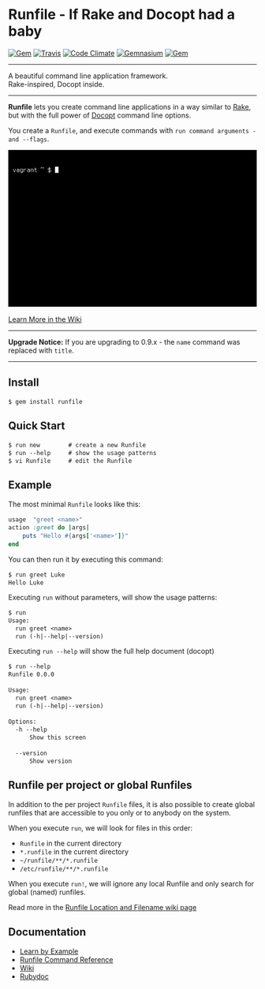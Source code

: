 Runfile - If Rake and Docopt had a baby
==================================================

[![Gem](https://img.shields.io/gem/v/runfile.svg?style=flat-square)](https://rubygems.org/gems/runfile)
[![Travis](https://img.shields.io/travis/DannyBen/runfile.svg?style=flat-square)](https://travis-ci.org/DannyBen/runfile)
[![Code Climate](https://img.shields.io/codeclimate/github/DannyBen/runfile.svg?style=flat-square)](https://codeclimate.com/github/DannyBen/runfile)
[![Gemnasium](https://img.shields.io/gemnasium/DannyBen/runfile.svg?style=flat-square)](https://gemnasium.com/DannyBen/runfile)
[![Gem](https://img.shields.io/gem/dt/runfile.svg?style=flat-square)](https://rubygems.org/gems/runfile)

---

A beautiful command line application framework.  
Rake-inspired, Docopt inside.

---

**Runfile** lets you create command line applications in a way similar 
to [Rake](https://github.com/ruby/rake), but with the full power of 
[Docopt](http://docopt.org/) command line options.

You create a `Runfile`, and execute commands with 
`run command arguments -and --flags`.

![Runfile Demo](https://raw.githubusercontent.com/DannyBen/runfile/master/demo.gif "Runfile Demo")

[Learn More in the Wiki](https://github.com/DannyBen/runfile/wiki)

---

**Upgrade Notice:** If you are upgrading to 0.9.x - the `name` command
was replaced with `title`.

---

Install
--------------------------------------------------

	$ gem install runfile


Quick Start
--------------------------------------------------

	$ run new        # create a new Runfile
	$ run --help     # show the usage patterns
	$ vi Runfile     # edit the Runfile


Example
--------------------------------------------------

The most minimal `Runfile` looks like this:

```ruby
usage  "greet <name>"
action :greet do |args|
	puts "Hello #{args['<name>']}" 
end
```

You can then run it by executing this command:

```
$ run greet Luke
Hello Luke
```

Executing `run` without parameters, will show the usage patterns:

```
$ run
Usage:
  run greet <name>
  run (-h|--help|--version)
```

Executing `run --help` will show the full help document (docopt)

```
$ run --help
Runfile 0.0.0

Usage:
  run greet <name>
  run (-h|--help|--version)

Options:
  -h --help
      Show this screen

  --version
      Show version
```


Runfile per project or global Runfiles
--------------------------------------------------

In addition to the per project `Runfile` files, it is also possible to 
create global runfiles that are accessible to you only or to anybody on 
the system.

When you execute `run`, we will look for files in this order:

- `Runfile` in the current directory
- `*.runfile` in the current directory
- `~/runfile/**/*.runfile`
- `/etc/runfile/**/*.runfile`

When you execute `run!`, we will ignore any local Runfile and only search 
for global (named) runfiles.

Read more in the [Runfile Location and Filename wiki page](https://github.com/DannyBen/runfile/wiki/Runfile-Location-and-Filename)


Documentation
--------------------------------------------------

- [Learn by Example](https://github.com/DannyBen/runfile/tree/master/examples)
- [Runfile Command Reference](https://github.com/DannyBen/runfile/wiki/Runfile-Command-Reference)
- [Wiki](https://github.com/DannyBen/runfile/wiki)
- [Rubydoc](http://www.rubydoc.info/gems/runfile)
